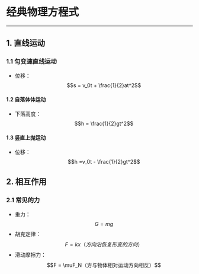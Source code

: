 # 经典物理方程式

----

## 1. 直线运动
### 1.1 匀变速直线运动
  * 位移：$$s = v_0t + \frac{1}{2}at^2$$

#### 1.2 自落体体运动
  * 下落高度：$$h = \frac{1}{2}gt^2$$

#### 1.3 竖直上抛运动
  * 位移：$$h =v_0t - \frac{1}{2}gt^2$$

## 2. 相互作用
### 2.1 常见的力
  * 重力：$$G = mg$$
  * 胡克定律：$$F = kx（方向沿恢复形变的方向）$$
  * 滑动摩擦力：$$F = \muF_N（方与物体相对运动方向相反）$$